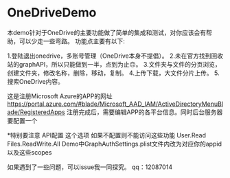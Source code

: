# OneDriveDemo

本demo针对于OneDrive的主要功能做了简单的集成和测试，对你应该会有帮助，可以少走一些弯路。
功能点主要有以下:

1.登陆退出onedrive，多账号管理（OneDrive本身不提倡）。
2.未在官方找到回收站的graphAPI，所以只能做到一半，点到为止🙃️。
3.文件夹与文件的分页浏览，创建文件夹，修改名称，删除，移动，复制。
4.上传下载，大文件分片上传。
5.搜索OneDrive内容。

这是注册Microsoft Azure的APP的网址
https://portal.azure.com/#blade/Microsoft_AAD_IAM/ActiveDirectoryMenuBlade/RegisteredApps
注册完成后，需要编辑APP的各平台信息。同时后台服务器要配置一个

*特别要注意 API配置 这个选项 如果不配置则不能访问这些功能
User.Read
Files.ReadWrite.All
Demo中GraphAuthSettings.plist文件内改为对应你的appid 以及这些scopes

如果遇到了一些问题，可以issue我一同探究。
qq：12087014

